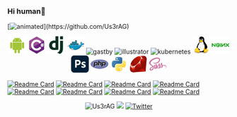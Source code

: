 ### Hi human👋
[![animated]([https://github.com/Us3rAG/Us3rAG/blob/master/img/code.gif](https://raw.githubusercontent.com/Us3rAG/Us3rAG/main/img/code.gif))](https://github.com/Us3rAG)

<p align="center"><img src="https://github.com/devicons/devicon/blob/master/icons/android/android-original.svg" alt="android" width="40" height="40"/>  <img src="https://github.com/devicons/devicon/blob/master/icons/csharp/csharp-original.svg" alt="csharp" width="40" height="40"/> <img src="https://github.com/devicons/devicon/blob/master/icons/django/django-plain.svg" alt="django" width="40" height="40"/> <img src="https://github.com/devicons/devicon/blob/master/icons/docker/docker-original.svg" alt="docker" width="40" height="40"/> <img src="https://www.vectorlogo.zone/logos/gatsbyjs/gatsbyjs-icon.svg" alt="gastby" width="40" height="40"/> <img src="https://www.vectorlogo.zone/logos/adobe_illustrator/adobe_illustrator-icon.svg" alt="illustrator" width="40" height="40"/> <img src="https://www.vectorlogo.zone/logos/kubernetes/kubernetes-icon.svg" alt="kubernetes" width="40" height="40"/> <img src="https://github.com/devicons/devicon/blob/master/icons/linux/linux-original.svg" alt="linux" width="40" height="40"/> <img src="https://github.com/devicons/devicon/blob/master/icons/nginx/nginx-original.svg" alt="nginx" width="40" height="40"/> <img src="https://github.com/devicons/devicon/blob/master/icons/photoshop/photoshop-plain.svg" alt="photoshop" width="40" height="40"/> <img src="https://github.com/devicons/devicon/blob/master/icons/php/php-original.svg" alt="php" width="40" height="40"/> <img src="https://github.com/devicons/devicon/blob/master/icons/python/python-original.svg" alt="python" width="40" height="40"/> <img src="https://github.com/devicons/devicon/blob/master/icons/ruby/ruby-original.svg" alt="ruby" width="40" height="40"/> <img src="https://github.com/devicons/devicon/blob/master/icons/sass/sass-original.svg" alt="sass" width="40" height="40"/> </p>

[![Readme Card](https://github-readme-stats.vercel.app/api/pin/?username=Us3rAG&repo=DundeMusicPlayer)](https://github.com/Us3rAG/DundeMusicPlayer)
[![Readme Card](https://github-readme-stats.vercel.app/api/pin/?username=Us3rAG&repo=Vlogger-Template)](https://github.com/Us3rAG/Vlogger-Template)
[![Readme Card](https://github-readme-stats.vercel.app/api/pin/?username=Us3rAG&repo=Morse_Code_Translator&theme=radical)](https://github.com/Us3rAG/Morse_Code_Translator)
[![Readme Card](https://github-readme-stats.vercel.app/api/pin/?username=Us3rAG&repo=Weather_App&theme=radical)](https://github.com/Us3rAG/Weather_App)
[![Readme Card](https://github-readme-stats.vercel.app/api/pin/?username=Us3rAG&repo=Chi-Mailer)](https://github.com/Us3rAG/Chi-Mailer)
[![Readme Card](https://github-readme-stats.vercel.app/api/pin/?username=Us3rAG&repo=SecPentesterTheme)](https://github.com/Us3rAG/SecPentesterTheme)
[![Readme Card](https://github-readme-stats.vercel.app/api/pin/?username=Us3rAG&repo=videntta&theme=radical)](https://github.com/Us3rAG/videntta)
[![Readme Card](https://github-readme-stats.vercel.app/api/pin/?username=Us3rAG&repo=Stith&theme=radical)](https://github.com/Us3rAG/Stith)

	
<p align="center">
  <img src="https://komarev.com/ghpvc/?username=Us3rAG" alt="Us3rAG" />
  <a href="https://medium.com/@Us3rAG"><img src="https://img.shields.io/badge/Follow%20Me%20On%20Medium-%40Us3rAG-black"></a>
  <a href="https://twitter.com/stevematindi"><img src="https://img.shields.io/twitter/follow/stevematindi?label=Twitter&style=social" alt="Twitter"></a> 

</p>

<!--
**Us3rAG/Us3rAG** is a ✨ _special_ ✨ repository because its `README.md` (this file) appears on your GitHub profile.

Here are some ideas to get you started:

- 🔭 I’m currently working on ...
- 🌱 I’m currently learning ...
- 👯 I’m looking to collaborate on ...
- 🤔 I’m looking for help with ...
- 💬 Ask me about ...
- 📫 How to reach me: ...
- 😄 Pronouns: ...
- ⚡ Fun fact: ...
-->
